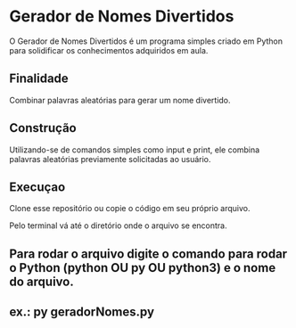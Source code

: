 # Gerador de Nomes Divertidos

O Gerador de Nomes Divertidos é um programa simples criado em Python para solidificar os conhecimentos adquiridos em aula.

## Finalidade

Combinar palavras aleatórias para gerar um nome divertido.

## Construção

Utilizando-se de comandos simples como input e print, ele combina palavras aleatórias previamente solicitadas ao usuário.

## Execuçao

Clone esse repositório ou copie o código em seu próprio arquivo.

Pelo terminal vá até o diretório onde o arquivo se encontra.

Para rodar o arquivo digite o comando para rodar o Python (python OU py OU python3) e o nome do arquivo.
--
ex.: py geradorNomes.py
--